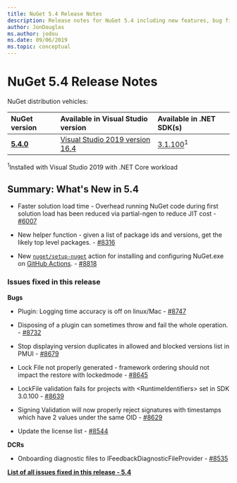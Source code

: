 ```yaml
---
title: NuGet 5.4 Release Notes
description: Release notes for NuGet 5.4 including new features, bug fixes, and DCRs.
author: JonDouglas
ms.author: jodou
ms.date: 09/06/2019
ms.topic: conceptual
---
```


# NuGet 5.4 Release Notes

NuGet distribution vehicles:

| NuGet version | Available in Visual Studio version| Available in .NET SDK(s)|
|:---|:---|:---|
| [**5.4.0**](https://nuget.org/downloads) | [Visual Studio 2019 version 16.4](https://visualstudio.microsoft.com/downloads/) | [3.1.100](https://dotnet.microsoft.com/download/dotnet-core/3.1)<sup>1</sup> |

<sup>1</sup>Installed with Visual Studio 2019 with .NET Core workload

## Summary: What's New in 5.4

* Faster solution load time - Overhead running NuGet code during first solution load has been reduced via partial-ngen to reduce JIT cost - [#6007](https://github.com/NuGet/Home/issues/6007)

* New helper function - given a list of package ids and versions, get the likely top level packages. - [#8316](https://github.com/NuGet/Home/issues/8316)

* New [`nuget/setup-nuget`](https://github.com/marketplace/actions/setup-nuget-exe-for-use-with-actions) action for installing and configuring NuGet.exe on [GitHub Actions](https://github.com/features/actions). - [#8818](https://github.com/NuGet/Home/issues/8818)

### Issues fixed in this release

**Bugs**

* Plugin: Logging time accuracy is off on linux/Mac - [#8747](https://github.com/NuGet/Home/issues/8747)

* Disposing of a plugin can sometimes throw and fail the whole operation. - [#8732](https://github.com/NuGet/Home/issues/8732)

* Stop displaying version duplicates in allowed and blocked versions list in PMUI - [#8679](https://github.com/NuGet/Home/issues/8679)

* Lock File not properly generated - framework ordering should not impact the restore with lockedmode - [#8645](https://github.com/NuGet/Home/issues/8645)

* LockFile validation fails for projects with \<RuntimeIdentifiers\> set in SDK 3.0.100 - [#8639](https://github.com/NuGet/Home/issues/8639)

* Signing Validation will now properly reject signatures with timestamps which have 2 values under the same OID - [#8629](https://github.com/NuGet/Home/issues/8629)

* Update the license list - [#8544](https://github.com/NuGet/Home/issues/8544)

**DCRs**

* Onboarding diagnostic files to IFeedbackDiagnosticFileProvider - [#8535](https://github.com/NuGet/Home/issues/8535)

**[List of all issues fixed in this release - 5.4](https://github.com/nuget/home/issues?q=is%3Aissue+is%3Aclosed+milestone%3A%225.4")**
